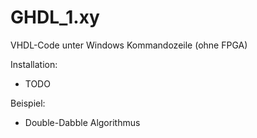 # GHDL_1.xy
VHDL-Code unter Windows Kommandozeile (ohne FPGA)

Installation:
* TODO

Beispiel: 
* Double-Dabble Algorithmus
